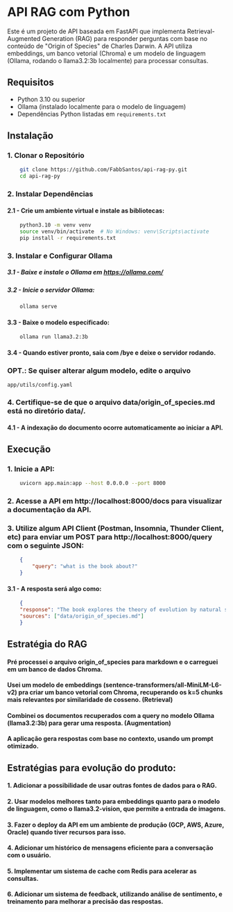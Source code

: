 # API RAG com Python

Este é um projeto de API baseada em FastAPI que implementa Retrieval-Augmented Generation (RAG) para responder perguntas com base no conteúdo de "Origin of Species" de Charles Darwin. A API utiliza embeddings, um banco vetorial (Chroma) e um modelo de linguagem (Ollama, rodando o llama3.2:3b localmente) para processar consultas.


## Requisitos

- Python 3.10 ou superior
- Ollama (instalado localmente para o modelo de linguagem)
- Dependências Python listadas em `requirements.txt`

## Instalação

### 1. Clonar o Repositório
```bash
    git clone https://github.com/FabbSantos/api-rag-py.git
    cd api-rag-py
```

### 2. Instalar Dependências
#### 2.1 - Crie um ambiente virtual e instale as bibliotecas:

```bash
    python3.10 -m venv venv
    source venv/bin/activate  # No Windows: venv\Scripts\activate
    pip install -r requirements.txt
```
### 3. Instalar e Configurar Ollama

##### 3.1 - Baixe e instale o Ollama em https://ollama.com/

##### 3.2 - Inicie o servidor Ollama:

```bash
    ollama serve
```
#### 3.3 - Baixe o modelo especificado:

```bash
    ollama run llama3.2:3b
```
#### 3.4 - Quando estiver pronto, saia com /bye e deixe o servidor rodando.

### OPT.: Se quiser alterar algum modelo, edite o arquivo 
<code>app/utils/config.yaml</code>

### 4. Certifique-se de que o arquivo data/origin_of_species.md está no diretório data/.

#### 4.1 - A indexação do documento ocorre automaticamente ao iniciar a API.


## Execução

### 1. Inicie a API:
```bash
    uvicorn app.main:app --host 0.0.0.0 --port 8000
```

### 2. Acesse a API em http://localhost:8000/docs para visualizar a documentação da API.

### 3. Utilize algum API Client (Postman, Insomnia, Thunder Client, etc) para enviar um POST para http://localhost:8000/query com o seguinte JSON:
```json
    {
        "query": "what is the book about?"
    }
```
#### 3.1 - A resposta será algo como:
```json
    {
    "response": "The book explores the theory of evolution by natural selection...",
    "sources": ["data/origin_of_species.md"]
    }
```

## Estratégia do RAG

####  Pré processei o arquivo origin_of_species para markdown e o carreguei em um banco de dados Chroma.

####  Usei um modelo de embeddings (sentence-transformers/all-MiniLM-L6-v2) pra criar um banco vetorial com Chroma, recuperando os k=5 chunks mais relevantes por similaridade de cosseno. (Retrieval)

#### Combinei os documentos recuperados com a query no modelo Ollama (llama3.2:3b) para gerar uma resposta. (Augmentation)

#### A aplicação gera respostas com base no contexto, usando um prompt otimizado.

## Estratégias para evolução do produto:

#### 1. Adicionar a possibilidade de usar outras fontes de dados para o RAG.
#### 2. Usar modelos melhores tanto para embeddings quanto para o modelo de linguagem, como o llama3.2-vision, que permite a entrada de imagens.
#### 3. Fazer o  deploy da API em um ambiente de produção (GCP, AWS, Azure, Oracle) quando tiver recursos para isso.
#### 4. Adicionar um histórico de mensagens eficiente para a conversação com o usuário.
#### 5. Implementar um sistema de cache com Redis para acelerar as consultas.
#### 6. Adicionar um sistema de feedback, utilizando análise de sentimento, e treinamento para melhorar a precisão das respostas.



